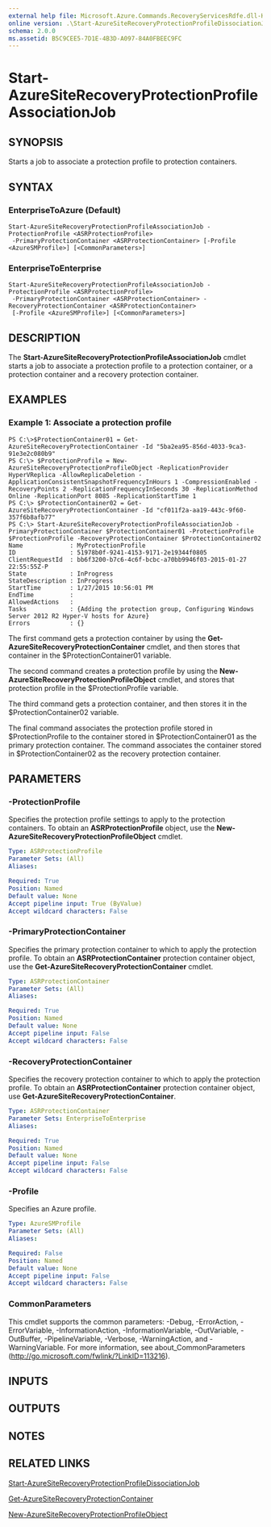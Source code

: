 ```yaml
---
external help file: Microsoft.Azure.Commands.RecoveryServicesRdfe.dll-Help.xml
online version: .\Start-AzureSiteRecoveryProtectionProfileDissociationJob.md
schema: 2.0.0
ms.assetid: B5C9CEE5-7D1E-4B3D-A097-84A0FBEEC9FC
---
```


# Start-AzureSiteRecoveryProtectionProfileAssociationJob

## SYNOPSIS
Starts a job to associate a protection profile to protection containers.

## SYNTAX

### EnterpriseToAzure (Default)
```
Start-AzureSiteRecoveryProtectionProfileAssociationJob -ProtectionProfile <ASRProtectionProfile>
 -PrimaryProtectionContainer <ASRProtectionContainer> [-Profile <AzureSMProfile>] [<CommonParameters>]
```

### EnterpriseToEnterprise
```
Start-AzureSiteRecoveryProtectionProfileAssociationJob -ProtectionProfile <ASRProtectionProfile>
 -PrimaryProtectionContainer <ASRProtectionContainer> -RecoveryProtectionContainer <ASRProtectionContainer>
 [-Profile <AzureSMProfile>] [<CommonParameters>]
```

## DESCRIPTION
The **Start-AzureSiteRecoveryProtectionProfileAssociationJob** cmdlet starts a job to associate a protection profile to a protection container, or a protection container and a recovery protection container.

## EXAMPLES

### Example 1: Associate a protection profile
```
PS C:\>$ProtectionContainer01 = Get-AzureSiteRecoveryProtectionContainer -Id "5ba2ea95-856d-4033-9ca3-91e3e2c080b9"
PS C:\> $ProtectionProfile = New-AzureSiteRecoveryProtectionProfileObject -ReplicationProvider HyperVReplica -AllowReplicaDeletion -ApplicationConsistentSnapshotFrequencyInHours 1 -CompressionEnabled -RecoveryPoints 2 -ReplicationFrequencyInSeconds 30 -ReplicationMethod Online -ReplicationPort 8085 -ReplicationStartTime 1
PS C:\> $ProtectionContainer02 = Get-AzureSiteRecoveryProtectionContainer -Id "cf011f2a-aa19-443c-9f60-357f6b8afb77"
PS C:\> Start-AzureSiteRecoveryProtectionProfileAssociationJob -PrimaryProtectionContainer $ProtectionContainer01 -ProtectionProfile $ProtectionProfile -RecoveryProtectionContainer $ProtectionContainer02
Name             : MyProtectionProfile
ID               : 51978b0f-9241-4153-9171-2e19344f0805
ClientRequestId  : bb6f3200-b7c6-4c6f-bcbc-a70bb9946f03-2015-01-27 22:55:55Z-P
State            : InProgress
StateDescription : InProgress
StartTime        : 1/27/2015 10:56:01 PM
EndTime          : 
AllowedActions   : 
Tasks            : {Adding the protection group, Configuring Windows Server 2012 R2 Hyper-V hosts for Azure}
Errors           : {}
```

The first command gets a protection container by using the **Get-AzureSiteRecoveryProtectionContainer** cmdlet, and then stores that container in the $ProtectionContainer01 variable.

The second command creates a protection profile by using the **New-AzureSiteRecoveryProtectionProfileObject** cmdlet, and stores that protection profile in the $ProtectionProfile variable.

The third command gets a protection container, and then stores it in the $ProtectionContainer02 variable.

The final command associates the protection profile stored in $ProtectionProfile to the container stored in $ProtectionContainer01 as the primary protection container.
The command associates the container stored in $ProtectionContainer02 as the recovery protection container.

## PARAMETERS

### -ProtectionProfile
Specifies the protection profile settings to apply to the protection containers.
To obtain an **ASRProtectionProfile** object, use the **New-AzureSiteRecoveryProtectionProfileObject** cmdlet.

```yaml
Type: ASRProtectionProfile
Parameter Sets: (All)
Aliases: 

Required: True
Position: Named
Default value: None
Accept pipeline input: True (ByValue)
Accept wildcard characters: False
```

### -PrimaryProtectionContainer
Specifies the primary protection container to which to apply the protection profile.
To obtain an **ASRProtectionContainer** protection container object, use the **Get-AzureSiteRecoveryProtectionContainer** cmdlet.

```yaml
Type: ASRProtectionContainer
Parameter Sets: (All)
Aliases: 

Required: True
Position: Named
Default value: None
Accept pipeline input: False
Accept wildcard characters: False
```

### -RecoveryProtectionContainer
Specifies the recovery protection container to which to apply the protection profile.
To obtain an **ASRProtectionContainer** protection container object, use **Get-AzureSiteRecoveryProtectionContainer**.

```yaml
Type: ASRProtectionContainer
Parameter Sets: EnterpriseToEnterprise
Aliases: 

Required: True
Position: Named
Default value: None
Accept pipeline input: False
Accept wildcard characters: False
```

### -Profile
Specifies an Azure profile.

```yaml
Type: AzureSMProfile
Parameter Sets: (All)
Aliases: 

Required: False
Position: Named
Default value: None
Accept pipeline input: False
Accept wildcard characters: False
```

### CommonParameters
This cmdlet supports the common parameters: -Debug, -ErrorAction, -ErrorVariable, -InformationAction, -InformationVariable, -OutVariable, -OutBuffer, -PipelineVariable, -Verbose, -WarningAction, and -WarningVariable. For more information, see about_CommonParameters (http://go.microsoft.com/fwlink/?LinkID=113216).

## INPUTS

## OUTPUTS

## NOTES

## RELATED LINKS

[Start-AzureSiteRecoveryProtectionProfileDissociationJob](.\Start-AzureSiteRecoveryProtectionProfileDissociationJob.md)

[Get-AzureSiteRecoveryProtectionContainer](.\Get-AzureSiteRecoveryProtectionContainer.md)

[New-AzureSiteRecoveryProtectionProfileObject](.\New-AzureSiteRecoveryProtectionProfileObject.md)


